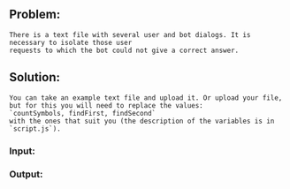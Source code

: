 ## Problem:

    There is a text file with several user and bot dialogs. It is necessary to isolate those user 
    requests to which the bot could not give a correct answer.

## Solution:

    You can take an example text file and upload it. Or upload your file, 
    but for this you will need to replace the values:
    `countSymbols, findFirst, findSecond`
    with the ones that suit you (the description of the variables is in `script.js`).

### Input:

### Output: